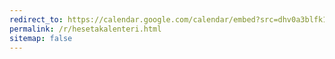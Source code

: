 ```yaml
---
redirect_to: https://calendar.google.com/calendar/embed?src=dhv0a3blfk1so9nvq8f3r0dsu8%40group.calendar.google.com&ctz=Europe/Helsinki
permalink: /r/hesetakalenteri.html
sitemap: false
---
```

